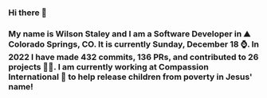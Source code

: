 ### Hi there 👋

### My name is Wilson Staley and I am a Software Developer in ⛰ Colorado Springs, CO.  It is currently Sunday, December 18 ⌚. In 2022 I have made 432 commits, 136 PRs, and contributed to 26 projects 👨‍💻. I am currently working at Compassion International 🏢 to help release children from poverty in Jesus' name!